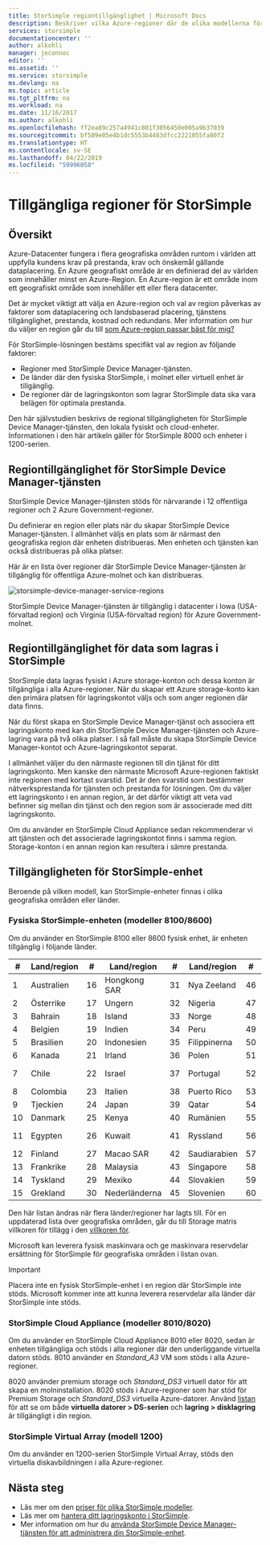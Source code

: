 ```yaml
---
title: StorSimple regiontillgänglighet | Microsoft Docs
description: Beskriver vilka Azure-regioner där de olika modellerna för StorSimple-enheten är tillgängliga.
services: storsimple
documentationcenter: ''
author: alkohli
manager: jeconnoc
editor: ''
ms.assetid: ''
ms.service: storsimple
ms.devlang: na
ms.topic: article
ms.tgt_pltfrm: na
ms.workload: na
ms.date: 11/16/2017
ms.author: alkohli
ms.openlocfilehash: ff2ea89c257a4941c801f3056450e005a9b37039
ms.sourcegitcommit: bf509e05e4b1dc5553b4483dfcc2221055fa80f2
ms.translationtype: HT
ms.contentlocale: sv-SE
ms.lasthandoff: 04/22/2019
ms.locfileid: "59996058"
---
```

# <a name="available-regions-for-your-storsimple"></a>Tillgängliga regioner för StorSimple

## <a name="overview"></a>Översikt

Azure-Datacenter fungera i flera geografiska områden runtom i världen att uppfylla kundens krav på prestanda, krav och önskemål gällande dataplacering. En Azure geografiskt område är en definierad del av världen som innehåller minst en Azure-Region. En Azure-region är ett område inom ett geografiskt område som innehåller ett eller flera datacenter.

Det är mycket viktigt att välja en Azure-region och val av region påverkas av faktorer som dataplacering och landsbaserad placering, tjänstens tillgänglighet, prestanda, kostnad och redundans. Mer information om hur du väljer en region går du till [som Azure-region passar bäst för mig?](https://azure.microsoft.com/overview/datacenters/how-to-choose/)

För StorSimple-lösningen bestäms specifikt val av region av följande faktorer:

- Regioner med StorSimple Device Manager-tjänsten.
- De länder där den fysiska StorSimple, i molnet eller virtuell enhet är tillgänglig.
- De regioner där de lagringskonton som lagrar StorSimple data ska vara belägen för optimala prestanda.

Den här självstudien beskrivs de regional tillgängligheten för StorSimple Device Manager-tjänsten, den lokala fysiskt och cloud-enheter. Informationen i den här artikeln gäller för StorSimple 8000 och enheter i 1200-serien.

## <a name="region-availability-for-storsimple-device-manager-service"></a>Regiontillgänglighet för StorSimple Device Manager-tjänsten

StorSimple Device Manager-tjänsten stöds för närvarande i 12 offentliga regioner och 2 Azure Government-regioner.

Du definierar en region eller plats när du skapar StorSimple Device Manager-tjänsten. I allmänhet väljs en plats som är närmast den geografiska region där enheten distribueras. Men enheten och tjänsten kan också distribueras på olika platser.

Här är en lista över regioner där StorSimple Device Manager-tjänsten är tillgänglig för offentliga Azure-molnet och kan distribueras.

![storsimple-device-manager-service-regions](./media/storsimple-region/storsimple-device-manager-service-regions.png)

StorSimple Device Manager-tjänsten är tillgänglig i datacenter i Iowa (USA-förvaltad region) och Virginia (USA-förvaltad region) för Azure Government-molnet.

## <a name="region-availability-for-data-stored-in-storsimple"></a>Regiontillgänglighet för data som lagras i StorSimple

StorSimple data lagras fysiskt i Azure storage-konton och dessa konton är tillgängliga i alla Azure-regioner. När du skapar ett Azure storage-konto kan den primära platsen för lagringskontot väljs och som anger regionen där data finns.

När du först skapa en StorSimple Device Manager-tjänst och associera ett lagringskonto med kan din StorSimple Device Manager-tjänsten och Azure-lagring vara på två olika platser. I så fall måste du skapa StorSimple Device Manager-kontot och Azure-lagringskontot separat.

I allmänhet väljer du den närmaste regionen till din tjänst för ditt lagringskonto. Men kanske den närmaste Microsoft Azure-regionen faktiskt inte regionen med kortast svarstid. Det är den svarstid som bestämmer nätverksprestanda för tjänsten och prestanda för lösningen. Om du väljer ett lagringskonto i en annan region, är det därför viktigt att veta vad befinner sig mellan din tjänst och den region som är associerade med ditt lagringskonto.

Om du använder en StorSimple Cloud Appliance sedan rekommenderar vi att tjänsten och det associerade lagringskontot finns i samma region. Storage-konton i en annan region kan resultera i sämre prestanda.

## <a name="availability-of-storsimple-device"></a>Tillgängligheten för StorSimple-enhet

Beroende på vilken modell, kan StorSimple-enheter finnas i olika geografiska områden eller länder.

### <a name="storsimple-physical-device-models-81008600"></a>Fysiska StorSimple-enheten (modeller 8100/8600)

Om du använder en StorSimple 8100 eller 8600 fysisk enhet, är enheten tillgänglig i följande länder.

| #  | Land/region        | #  | Land/region     | #  | Land/region      | #  | Land/region              |
|----|----------------|----|-------------|----|--------------|----|----------------------|
| 1  | Australien      | 16 | Hongkong SAR| 31 | Nya Zeeland  | 46 | Sydafrika         |
| 2  | Österrike        | 17 | Ungern     | 32 | Nigeria      | 47 | Sydkorea          |
| 3  | Bahrain        | 18 | Island     | 33 | Norge       | 48 | Spanien                |
| 4  | Belgien        | 19 | Indien       | 34 | Peru         | 49 | Sri Lanka            |
| 5  | Brasilien         | 20 | Indonesien   | 35 | Filippinerna  | 50 | Sverige               |
| 6  | Kanada         | 21 | Irland     | 36 | Polen       | 51 | Schweiz          |
| 7  | Chile          | 22 | Israel      | 37 | Portugal     | 52 | Taiwan (Taiwan)               |
| 8  | Colombia       | 23 | Italien       | 38 | Puerto Rico  | 53 | Thailand             |
| 9  | Tjeckien | 24 | Japan       | 39 | Qatar        | 54 | Turkiet               |
| 10 | Danmark        | 25 | Kenya       | 40 | Rumänien      | 55 | Ukraina              |
| 11 | Egypten          | 26 | Kuwait      | 41 | Ryssland       | 56 | Förenade Arabemiraten |
| 12 | Finland        | 27 | Macao SAR   | 42 | Saudiarabien | 57 | Storbritannien       |
| 13 | Frankrike         | 28 | Malaysia    | 43 | Singapore    | 58 | USA        |
| 14 | Tyskland        | 29 | Mexiko      | 44 | Slovakien     | 59 | Vietnam              |
| 15 | Grekland         | 30 | Nederländerna | 45 | Slovenien     | 60 | Kroatien              |

Den här listan ändras när flera länder/regioner har lagts till. För en uppdaterad lista över geografiska områden, går du till Storage matris villkoren för tillägg i den [villkoren för](https://www.microsoft.com/en-us/licensing/product-licensing/products).

Microsoft kan leverera fysisk maskinvara och ge maskinvara reservdelar ersättning för StorSimple för geografiska områden i listan ovan.

> [!IMPORTANT]
> Placera inte en fysisk StorSimple-enhet i en region där StorSimple inte stöds. Microsoft kommer inte att kunna leverera reservdelar alla länder där StorSimple inte stöds.

### <a name="storsimple-cloud-appliance-models-80108020"></a>StorSimple Cloud Appliance (modeller 8010/8020)

Om du använder en StorSimple Cloud Appliance 8010 eller 8020, sedan är enheten tillgängliga och stöds i alla regioner där den underliggande virtuella datorn stöds. 8010 använder en _Standard_A3_ VM som stöds i alla Azure-regioner.

8020 använder premium storage och _Standard_DS3_ virtuell dator för att skapa en molninstallation. 8020 stöds i Azure-regioner som har stöd för Premium Storage och _Standard_DS3_ virtuella Azure-datorer. Använd [listan](https://azure.microsoft.com/regions/services/) för att se om både **virtuella datorer > DS-serien** och **lagring > disklagring** är tillgängligt i din region.

### <a name="storsimple-virtual-array-model-1200"></a>StorSimple Virtual Array (modell 1200)

Om du använder en 1200-serien StorSimple Virtual Array, stöds den virtuella diskavbildningen i alla Azure-regioner.

## <a name="next-steps"></a>Nästa steg

* Läs mer om den [priser för olika StorSimple modeller](https://azure.microsoft.com/pricing/calculator/#storsimple2).
* Läs mer om [hantera ditt lagringskonto i StorSimple](storsimple-8000-manage-storage-accounts.md).
* Mer information om hur du [använda StorSimple Device Manager-tjänsten för att administrera din StorSimple-enhet](storsimple-8000-manager-service-administration.md).
